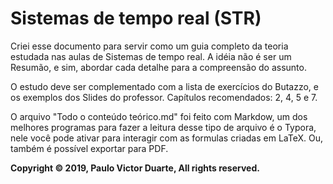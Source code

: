# Sistemas de tempo real (STR)

Criei esse documento para servir como um guia completo da teoria estudada nas aulas de Sistemas de tempo real. A idéia não é ser um Resumão, e sim, abordar cada detalhe para a compreensão do assunto.

O estudo deve ser complementado com a lista de exercícios do Butazzo, e os exemplos dos Slides do professor. Capítulos recomendados: 2, 4, 5 e 7.

O arquivo "Todo o conteúdo teórico.md" foi feito com Markdow, um dos melhores programas para fazer a leitura desse tipo de arquivo é o Typora, nele você pode ativar para interagir com as formulas criadas em LaTeX. Ou, também é possível exportar para PDF. 

**Copyright &copy; 2019, Paulo Victor Duarte, All rights reserved.**

